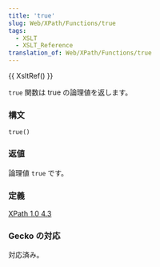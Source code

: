 ```yaml
---
title: 'true'
slug: Web/XPath/Functions/true
tags:
  - XSLT
  - XSLT_Reference
translation_of: Web/XPath/Functions/true
---
```

{{ XsltRef() }}

`true` 関数は true の論理値を返します。

### 構文

    true()

### 返値

論理値 `true` です。

### 定義

[XPath 1.0 4.3](https://www.w3.org/TR/xpath#function-true)

### Gecko の対応

対応済み。
